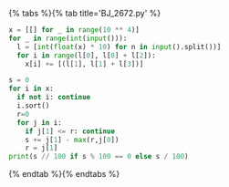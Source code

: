 {% tabs %}{% tab title='BJ_2672.py' %}

```py
x = [[] for _ in range(10 ** 4)]
for _ in range(int(input())):
  l = [int(float(x) * 10) for n in input().split())]
  for i in range(l[0], l[0] + l[2]):
    x[i] += [(l[1], l[1] + l[3])]

s = 0
for i in x:
  if not i: continue
  i.sort()
  r=0
  for j in i:
    if j[1] <= r: continue
    s += j[1] - max(r,j[0])
    r = j[1]
print(s // 100 if s % 100 == 0 else s / 100)
```

{% endtab %}{% endtabs %}

